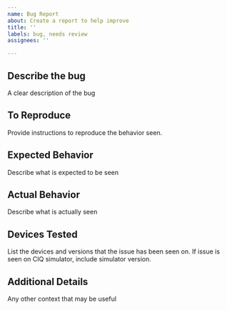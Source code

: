 ```yaml
---
name: Bug Report
about: Create a report to help improve
title: ''
labels: bug, needs review
assignees: ''

---
```


## Describe the bug
A clear description of the bug

## To Reproduce
Provide instructions to reproduce the behavior seen.

## Expected Behavior
Describe what is expected to be seen

## Actual Behavior
Describe what is actually seen

## Devices Tested
List the devices and versions that the issue has been seen on.
If issue is seen on CIQ simulator, include simulator version.

## Additional Details
Any other context that may be useful

